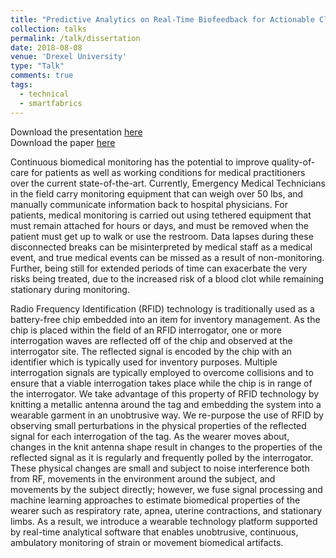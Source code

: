 ```yaml
---
title: "Predictive Analytics on Real-Time Biofeedback for Actionable Classification of Activity State"
collection: talks
permalink: /talk/dissertation
date: 2018-08-08
venue: 'Drexel University'
type: "Talk"
comments: true
tags:
  - technical
  - smartfabrics
---
```

Download the presentation [here](/files/mongan-dissertation-presentation.pdf)  
Download the paper [here](/files/mongan-dissertation.pdf)

Continuous biomedical monitoring has the potential to improve quality-of-care for patients as well as working conditions for medical practitioners over the current state-of-the-art. Currently, Emergency Medical Technicians in the field carry monitoring equipment that can weigh over 50 lbs, and manually communicate information back to hospital physicians.  For patients, medical monitoring is carried out using tethered equipment that must remain attached for hours or days, and must be removed when the patient must get up to walk or use the restroom.  Data lapses during these disconnected breaks can be misinterpreted by medical staff as a medical event, and true medical events can be missed as a result of non-monitoring.  Further, being still for extended periods of time can exacerbate the very risks being treated, due to the increased risk of a blood clot while remaining stationary during monitoring.  

Radio Frequency Identification (RFID) technology is traditionally used as a battery-free chip embedded into an item for inventory management.  As the chip is placed within the field of an RFID interrogator, one or more interrogation waves are reflected off of the chip and observed at the interrogator site.  The reflected signal is encoded by the chip with an identifier which is typically used for inventory purposes.  Multiple interrogation signals are typically employed to overcome collisions and to ensure that a viable interrogation takes place while the chip is in range of the interrogator.  We take advantage of this property of RFID technology by knitting a metallic antenna around the tag and embedding the system into a wearable garment in an unobtrusive way.  We re-purpose the use of RFID by observing small perturbations in the physical properties of the reflected signal for each interrogation of the tag.  As the wearer moves about, changes in the knit antenna shape result in changes to the properties of the reflected signal as it is regularly and frequently polled by the interrogator.  These physical changes are small and subject to noise interference both from RF, movements in the environment around the subject, and movements by the subject directly; however, we fuse signal processing and machine learning approaches to estimate biomedical properties of the wearer such as respiratory rate, apnea, uterine contractions, and stationary limbs.  As a result, we introduce a wearable technology platform supported by real-time analytical software that enables unobtrusive, continuous, ambulatory monitoring of strain or movement biomedical artifacts.